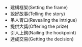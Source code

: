 - 建構框架(Setting the frame)
- 說好故事(Telling the story)
- 吊人胃口(Revealing the intrigue)
- 提供大獎(Offering the prize)
- 引人上鉤(Nailing the hookpoint)
- 達成交易(Getting the decision)
